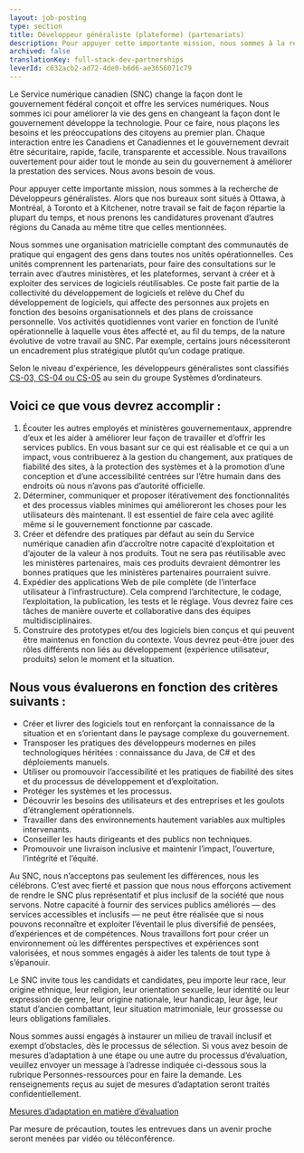 ```yaml
---
layout: job-posting
type: section
title: Développeur généraliste (plateforme) (partenariats)
description: Pour appuyer cette importante mission, nous sommes à la recherche de Développeurs généralistes. Alors que nos bureaux sont situés à Ottawa, à Montréal, à Toronto et à Kitchener, notre travail se fait de façon répartie la plupart du temps, et nous prenons les candidatures provenant d’autres régions du Canada au même titre que celles mentionnées.
archived: false
translationKey: full-stack-dev-partnerships
leverId: c632acb2-ad72-4de0-b6d6-ae3656071c79
---
```


Le Service numérique canadien (SNC) change la façon dont le gouvernement fédéral conçoit et offre les services numériques. Nous sommes ici pour améliorer la vie des gens en changeant la façon dont le gouvernement développe la technologie. Pour ce faire, nous plaçons les besoins et les préoccupations des citoyens au premier plan. Chaque interaction entre les Canadiens et Canadiennes et le gouvernement devrait être sécuritaire, rapide, facile, transparente et accessible. Nous travaillons ouvertement pour aider tout le monde au sein du gouvernement à améliorer la prestation des services. Nous avons besoin de vous.

Pour appuyer cette importante mission, nous sommes à la recherche de Développeurs généralistes. Alors que nos bureaux sont situés à Ottawa, à Montréal, à Toronto et à Kitchener, notre travail se fait de façon répartie la plupart du temps, et nous prenons les candidatures provenant d’autres régions du Canada au même titre que celles mentionnées.

Nous sommes une organisation matricielle comptant des communautés de pratique qui engagent des gens dans toutes nos unités opérationnelles. Ces unités comprennent les partenariats, pour faire des consultations sur le terrain avec d’autres ministères, et les plateformes, servant à créer et à exploiter des services de logiciels réutilisables. Ce poste fait partie de la collectivité du développement de logiciels et relève du Chef du développement de logiciels, qui affecte des personnes aux projets en fonction des besoins organisationnels et des plans de croissance personnelle. Vos activités quotidiennes vont varier en fonction de l’unité opérationnelle à laquelle vous êtes affecté et, au fil du temps, de la nature évolutive de votre travail au SNC. Par exemple, certains jours nécessiteront un encadrement plus stratégique plutôt qu’un codage pratique.

Selon le niveau d'expérience, les développeurs généralistes sont classifiés [CS-03, CS-04 ou CS-05](https://www.tbs-sct.gc.ca/agreements-conventions/view-visualiser-fra.aspx?id=1) au sein du groupe Systèmes d’ordinateurs. 

## Voici ce que vous devrez accomplir :

1. Écouter les autres employés et ministères gouvernementaux, apprendre d’eux et les aider à améliorer leur façon de travailler et d’offrir les services publics. En vous basant sur ce qui est réalisable et ce qui a un impact, vous contribuerez à la gestion du changement, aux pratiques de fiabilité des sites, à la protection des systèmes et à la promotion d’une conception et d’une accessibilité centrées sur l’être humain dans des endroits où nous n’avons pas d’autorité officielle.
2. Déterminer, communiquer et proposer itérativement des fonctionnalités et des processus viables minimes qui amélioreront les choses pour les utilisateurs dès maintenant. Il est essentiel de faire cela avec agilité même si le gouvernement fonctionne par cascade.
3. Créer et défendre des pratiques par défaut au sein du Service numérique canadien afin d’accroître notre capacité d’exploitation et d’ajouter de la valeur à nos produits. Tout ne sera pas réutilisable avec les ministères partenaires, mais ces produits devraient démontrer les bonnes pratiques que les ministères partenaires pourraient suivre.
4. Expédier des applications Web de pile complète (de l’interface utilisateur à l’infrastructure). Cela comprend l’architecture, le codage, l’exploitation, la publication, les tests et le réglage. Vous devrez faire ces tâches de manière ouverte et collaborative dans des équipes multidisciplinaires. 
5. Construire des prototypes et/ou des logiciels bien conçus et qui peuvent être maintenus en fonction du contexte. Vous devrez peut-être jouer des rôles différents non liés au développement (expérience utilisateur, produits) selon le moment et la situation.

## Nous vous évaluerons en fonction des critères suivants :

- Créer et livrer des logiciels tout en renforçant la connaissance de la situation et en s’orientant dans le paysage complexe du gouvernement.
- Transposer les pratiques des développeurs modernes en piles technologiques héritées : connaissance du Java, de C# et des déploiements manuels. 
- Utiliser ou promouvoir l’accessibilité et les pratiques de fiabilité des sites et du processus de développement et d’exploitation.
- Protéger les systèmes et les processus.
- Découvrir les besoins des utilisateurs et des entreprises et les goulots d’étranglement opérationnels.
- Travailler dans des environnements hautement variables aux multiples intervenants.
- Conseiller les hauts dirigeants et des publics non techniques.
- Promouvoir une livraison inclusive et maintenir l’impact, l’ouverture, l’intégrité et l’équité.

Au SNC, nous n’acceptons pas seulement les différences, nous les célébrons. C’est avec fierté et passion que nous nous efforçons activement de rendre le SNC plus représentatif et plus inclusif de la société que nous servons. Notre capacité à fournir des services publics améliorés — des services accessibles et inclusifs — ne peut être réalisée que si nous pouvons reconnaître et exploiter l’éventail le plus diversifié de pensées, d’expériences et de compétences. Nous travaillons fort pour créer un environnement où les différentes perspectives et expériences sont valorisées, et nous sommes engagés à aider les talents de tout type à s’épanouir.

Le SNC invite tous les candidats et candidates, peu importe leur race, leur origine ethnique, leur religion, leur orientation sexuelle, leur identité ou leur expression de genre, leur origine nationale, leur handicap, leur âge, leur statut d’ancien combattant, leur situation matrimoniale, leur grossesse ou leurs obligations familiales.

Nous sommes aussi engagés à instaurer un milieu de travail inclusif et exempt d’obstacles, dès le processus de sélection. Si vous avez besoin de mesures d’adaptation à une étape ou une autre du processus d’évaluation, veuillez envoyer un message à l’adresse indiquée ci-dessous sous la rubrique Personnes-ressources pour en faire la demande. Les renseignements reçus au sujet de mesures d’adaptation seront traités confidentiellement.

[Mesures d’adaptation en matière d’évaluation](https://www.canada.ca/fr/commission-fonction-publique/services/mesures-d-adaptation-matiere-evaluation.html)

Par mesure de précaution, toutes les entrevues dans un avenir proche seront menées par vidéo ou téléconférence.

